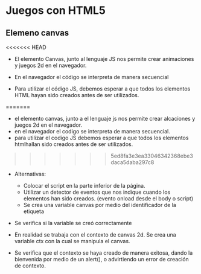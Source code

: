 # Juegos con HTML5


## Elemeno canvas 
<<<<<<< HEAD
- El elemento Canvas, junto al lenguaje JS nos permite crear animaciones y juegos 2d en el navegador.

- En el navegador el código se interpreta de manera secuencial

- Para utilizar el código JS, debemos esperar a que todos los elementos HTML hayan sido creados antes de ser utilizados.

=======
- el elemento canvas, junto a el lenguaje js nos permite crear alcaciones y juegos 2d en el navegador.
- en el navegador el codigo se interpreta de manera secuencial.
- para utilizar el codigo JS debemos esperar a que todos los elementos htmlhallan sido creados antes de ser utilizados.
>>>>>>> 5ed8fa3e3ea33046342368ebe3daca5daba297c8
- Alternativas:
    - Colocar el script en la parte inferior de la página.
    - Utilizar un detector de eventos que nos indique cuando los elementos han sido creados. (evento onload desde el body o script)
    - Se crea una variable canvas por medio del identificador de la etiqueta

- Se verifica si la variable se creó correctamente

- En realidad se trabaja con el contexto de canvas 2d. Se crea una variable ctx con la cual se manipula el canvas.

- Se verifica que el contexto se haya creado de manera exitosa, dando la bienvenida por medio de un alert(), o advirtiendo un error de creación de contexto.

